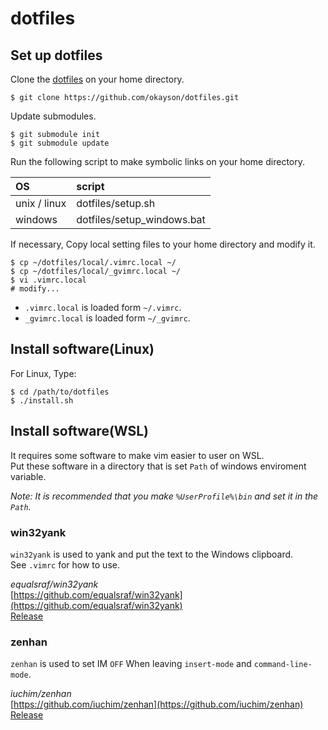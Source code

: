 # dotfiles

## Set up dotfiles
 
Clone the [dotfiles](https://github.com/okayson/dotfiles "dotfiles") on your home directory.  
```shell
$ git clone https://github.com/okayson/dotfiles.git
```

Update submodules.  

```shell
$ git submodule init
$ git submodule update
```

Run the following script to make symbolic links on your home directory.  

| OS           | script                     |
|:-------------|:---------------------------|
| unix / linux | dotfiles/setup.sh          |
| windows      | dotfiles/setup_windows.bat |

If necessary, Copy local setting files to your home directory and modify it.  

```shell
$ cp ~/dotfiles/local/.vimrc.local ~/
$ cp ~/dotfiles/local/_gvimrc.local ~/
$ vi .vimrc.local
# modify...
```

* `.vimrc.local` is loaded form `~/.vimrc`.
* `_gvimrc.local` is loaded form `~/_gvimrc`.


## Install software(Linux)
 
For Linux, Type:

```shell
$ cd /path/to/dotfiles
$ ./install.sh
```


## Install software(WSL)

It requires some software to make vim easier to user on WSL.  
Put these software in a directory that is set `Path` of windows enviroment variable.  

_Note: It is recommended that you make `%UserProfile%\bin` and set it in the `Path`._  

### win32yank

`win32yank` is used to yank and put the text to the Windows clipboard.  
See `.vimrc` for how to use.  

_equalsraf/win32yank_  
[https://github.com/equalsraf/win32yank](https://github.com/equalsraf/win32yank)  
[Release](https://github.com/equalsraf/win32yank/releases)

### zenhan

`zenhan` is used to set IM `OFF` When leaving `insert-mode` and `command-line-mode`.

_iuchim/zenhan_  
[https://github.com/iuchim/zenhan](https://github.com/iuchim/zenhan)  
[Release](https://github.com/iuchim/zenhan/releases)


